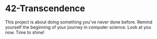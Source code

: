 # 42-Transcendence
This project is about doing something you’ve never done before. Remind yourself the beginning of your journey in computer science. Look at you now. Time to shine!
